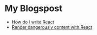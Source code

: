 # My Blogspost

* [How do I write React](https://github.com/christo-pr/blogposts/blob/master/How_do_I_write_React.md)
* [Render dangerously content with React](https://github.com/christo-pr/blogposts/blob/dangerouslSetInnerHtml/dangerously_set_inner_html.md)

